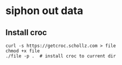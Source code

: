 # siphon out data

## Install croc

```
curl -s https://getcroc.schollz.com > file
chmod +x file
./file -p .  # install croc to current dir
```

